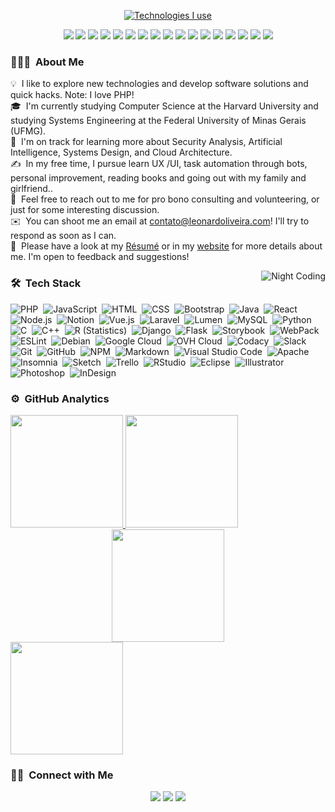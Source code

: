 <!--

<div>
cpp  
                                    void life(void)
                                    {
                                      printf("Hi 👋, I'm Leonardo! \n");
                                      printf("A passionate linux hacker from Brazil \n");
                                      char currentlyLearning[] = "Java";
                                      char AskMeAbout[] = "Anything";
                                      char ReachMeAt[] = "contato@leonardoliveira.com";
                                      char FunFact[]  = "I'm not fun 😭";
                                    }
</div>
!-->
<div align=center>

 
   <p align=center><a href="https://github.com/deep.5050"><img src="https://i.imgur.com/gO1tJqp.png" title="Technologies I use" align=center/></a></p>

 
 <div align="center">
   <img src="https://img.shields.io/badge/php%20-%23339933.svg?&style=for-the-badge&logo=php&logoColor=white" />
   <img src="https://img.shields.io/badge/wordpress%20-%23339933.svg?&style=for-the-badge&logo=wordpress&logoColor=white" />
   <img src="https://img.shields.io/badge/%20-%23339933.svg?&style=for-the-badge&logo=c&logoColor=white" />
   <img src="https://img.shields.io/badge/electron%20-%23e34f26.svg?&style=for-the-badge&logo=electron&logoColor=white" />
   <img src="https://img.shields.io/badge/javascript%20-%23339933.svg?&style=for-the-badge&logo=javascript&logoColor=white" />
   <img src="https://img.shields.io/badge/html5%20-%23e34f26.svg?&style=for-the-badge&logo=html5&logoColor=white" />
   <img src="https://img.shields.io/badge/node.js%20-%23339933.svg?&style=for-the-badge&logo=node.js&logoColor=white" />
   <img src="https://img.shields.io/badge/Docker%20-%23e34f26.svg?&style=for-the-badge&logo=docker&logoColor=white" />
   <img src="https://img.shields.io/badge/python%20-%23339933.svg?&style=for-the-badge&logo=python&logoColor=white" />
   <img src="https://img.shields.io/badge/Linux%20-%23e34f26.svg?&style=for-the-badge&logo=linux&logoColor=white" />
   <img src="https://img.shields.io/badge/java%20-%23339933.svg?&style=for-the-badge&logo=java&logoColor=white" />
   <img src="https://img.shields.io/badge/kotlin%20-%23339933.svg?&style=for-the-badge&logo=kotlin&logoColor=white" />
   <img src="https://img.shields.io/badge/typescript%20-%23339933.svg?&style=for-the-badge&logo=typescript&logoColor=white" />
   <img src="https://img.shields.io/badge/swift%20-%23339933.svg?&style=for-the-badge&logo=swift&logoColor=white" />
   <img src="https://img.shields.io/badge/go%20-%23339933.svg?&style=for-the-badge&logo=go&logoColor=white" />
   <img src="https://img.shields.io/badge/scala%20-%23339933.svg?&style=for-the-badge&logo=scala&logoColor=white" />
   <img src="https://img.shields.io/badge/elm%20-%23339933.svg?&style=for-the-badge&logo=elm&logoColor=white" />
 </div>
 </div>
 
### 👨🏻‍💻 &nbsp;About Me

💡 &nbsp;I like to explore new technologies and develop software solutions and quick hacks. Note: I love PHP!\
🎓 &nbsp;I'm currently studying Computer Science at the Harvard University and studying Systems Engineering at the Federal University of Minas Gerais (UFMG).\
🌱 &nbsp;I'm on track for learning more about Security Analysis, Artificial Intelligence, Systems Design, and Cloud Architecture.\
✍️ &nbsp;In my free time, I pursue learn UX /UI, task automation through bots, personal improvement, reading books and going out with my family and girlfriend..\
💬 &nbsp;Feel free to reach out to me for pro bono consulting and volunteering, or just for some interesting discussion.\
✉️ &nbsp;You can shoot me an email at contato@leonardoliveira.com! I'll try to respond as soon as I can.\
📄 &nbsp;Please have a look at my [Résumé](https://www.linkedin.com/in/srgoogle23/) or in my [website](https://leonardoliveira.com/) for more details about me. I'm open to feedback and suggestions!

<img alt="Night Coding" src="https://i.imgur.com/tbgWQm3.gif" align="right"/>

### 🛠 &nbsp;Tech Stack
![PHP](https://img.shields.io/badge/-PHP-05122A?style=flat&logo=php)&nbsp;
![JavaScript](https://img.shields.io/badge/-JavaScript-05122A?style=flat&logo=javascript)&nbsp;
![HTML](https://img.shields.io/badge/-HTML-05122A?style=flat&logo=HTML5)&nbsp;
![CSS](https://img.shields.io/badge/-CSS-05122A?style=flat&logo=CSS3&logoColor=1572B6)&nbsp;
![Bootstrap](https://img.shields.io/badge/-Bootstrap-05122A?style=flat&logo=bootstrap&logoColor=563D7C)&nbsp;
![Java](https://img.shields.io/badge/-Java-05122A?style=flat&logo=Java&logoColor=FFA518)&nbsp;
![React](https://img.shields.io/badge/-React-05122A?style=flat&logo=react)&nbsp;
![Node.js](https://img.shields.io/badge/-Node.js-05122A?style=flat&logo=node.js)&nbsp;
![Notion](https://img.shields.io/badge/-Notion-000000?style=flat-square&logo=Notion&logoColor=white"!)&nbsp;
![Vue.js](https://img.shields.io/badge/-Vue.js-42B883?style=flat-square&logo=Vue.js&logoColor=white"!)&nbsp;
![Laravel](https://img.shields.io/badge/-Laravel-F55247?style=flat-square&logo=Laravel&logoColor=white"!)&nbsp;
![Lumen](https://img.shields.io/badge/-Lumen-E74430?style=flat-square&logo=Lumen&logoColor=white"!)&nbsp;
![MySQL](https://img.shields.io/badge/-MySQL-F29111?style=flat-square&logo=MySQL&logoColor=white)&nbsp;
![Python](https://img.shields.io/badge/-Python-05122A?style=flat&logo=python)&nbsp;
![C](https://img.shields.io/badge/-C-05122A?style=flat&logo=C&logoColor=A8B9CC)&nbsp;
![C++](https://img.shields.io/badge/-C++-05122A?style=flat&logo=C%2B%2B&logoColor=00599C)&nbsp;
![R (Statistics)](https://img.shields.io/badge/-R-05122A?style=flat&logo=R&logoColor=276DC3)&nbsp;
![Django](https://img.shields.io/badge/-Django-05122A?style=flat&logo=django&logoColor=092E20)&nbsp;
![Flask](https://img.shields.io/badge/-Flask-05122A?style=flat&logo=flask)&nbsp;
![Storybook](https://img.shields.io/badge/-Storybook-FF4785?style=flat-square&logo=Storybook&logoColor=white"!)&nbsp;
![WebPack](https://img.shields.io/badge/-WebPack-1C78C0?style=flat-square&logo=WebPack&logoColor=white"!)&nbsp;
![ESLint](https://img.shields.io/badge/-ESLint-4B32C3?style=flat-square&logo=ESLint&logoColor=white"!)&nbsp;
![Debian](https://img.shields.io/badge/-Debian-A80030?style=flat-square&logo=Debian&logoColor=white"!)&nbsp;
![Google Cloud](https://img.shields.io/badge/-Google%20Cloud-4285F4?style=flat-square&logo=Google%20Cloud&logoColor=white"!)&nbsp;
![OVH Cloud](https://img.shields.io/badge/-OVH%20Cloud-123F6D?style=flat-square&logo=OVH&logoColor=white"!)&nbsp;
![Codacy](https://img.shields.io/badge/-Codacy-222F29?style=flat-square&logo=Codacy&logoColor=white"!)&nbsp;
![Slack](https://img.shields.io/badge/-Slack-E01563?style=flat-square&logo=Slack&logoColor=white)&nbsp;
![Git](https://img.shields.io/badge/-Git-05122A?style=flat&logo=git)&nbsp;
![GitHub](https://img.shields.io/badge/-GitHub-05122A?style=flat&logo=github)&nbsp;
![NPM](https://img.shields.io/badge/-NPM-CB3837?style=flat-square&logo=NPM&logoColor=white)&nbsp;
![Markdown](https://img.shields.io/badge/-Markdown-05122A?style=flat&logo=markdown)&nbsp;
![Visual Studio Code](https://img.shields.io/badge/-Visual%20Studio%20Code-05122A?style=flat&logo=visual-studio-code&logoColor=007ACC)&nbsp;
![Apache](https://img.shields.io/badge/-Apache-D22128?style=flat-square&logo=Apache&logoColor=white)&nbsp;
![Insomnia](https://img.shields.io/badge/-Insomnia-5849BE?style=flat-square&logo=Insomnia&logoColor=white)&nbsp;
![Sketch](https://img.shields.io/badge/-Sketch-FA6400?style=flat-square&logo=Sketch&logoColor=white)&nbsp;
![Trello](https://img.shields.io/badge/-Trello-0079BF?style=flat-square&logo=Trello&logoColor=white)&nbsp;
![RStudio](https://img.shields.io/badge/-RStudio-05122A?style=flat&logo=rstudio)&nbsp;
![Eclipse](https://img.shields.io/badge/-Eclipse-05122A?style=flat&logo=eclipse-ide&logoColor=2C2255)&nbsp;
![Illustrator](https://img.shields.io/badge/-Illustrator-05122A?style=flat&logo=adobe-illustrator)&nbsp;
![Photoshop](https://img.shields.io/badge/-Photoshop-05122A?style=flat&logo=adobe-photoshop)&nbsp;
![InDesign](https://img.shields.io/badge/-InDesign-05122A?style=flat&logo=adobe-indesign)&nbsp;
    
### ⚙️ &nbsp;GitHub Analytics

<p align="center">
<a href="https://github.com/srgoogle23">
<div>
  <div>
    <img height="180em" src="https://github-readme-stats-eight-theta.vercel.app/api?username=AVS1508&show_icons=true&theme=algolia&include_all_commits=true&count_private=true" style="max-width: 50%;"/>
    <img height="180em" src="https://github-readme-stats-eight-theta.vercel.app/api/top-langs/?username=AVS1508&layout=compact&langs_count=8&theme=algolia" style="max-width: 50%;"/>
  </div>
  <div>
    <img height="180em" style="max-width: 100%;display: table;margin: 0 auto;" src="https://github-readme-stats.vercel.app/api/top-langs/?username=srgoogle23&layout=compact&theme=algolia" style="max-width: 50%;"/>
  </div>
  <div>
    <img height="180em" src="https://github-readme-stats.vercel.app/api/wakatime?username=srgoogle23&layout=compact&custom_title=Hours%20Coding%20Last%2030%20days" style="max-width: 50%;"/>
  </div>
</div>
</a>
</p>

### 🤝🏻 &nbsp;Connect with Me

<p align="center">
<a href="https://www.linkedin.com/in/leonardo-oliveira-teixeira/"><img src="https://img.shields.io/badge/-Leonardo%20Oliveira%20Teixeira-0077B5?style=flat&logo=Linkedin&logoColor=white"/></a>
<a href="mailto:contato@leonardoliveira.com"><img src="https://img.shields.io/badge/-contato@leonardoliveira.com-D14836?style=flat&logo=Gmail&logoColor=whitee"/></a>
<a href="https://instagram.com/srgoogle23"><img src="https://img.shields.io/badge/-@srgoogle23-E4405F?style=flat&logo=Instagram&logoColor=white"/></a>
</p>

